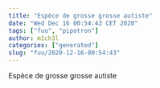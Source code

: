 ```yaml
---
title: "Espèce de grosse grosse autiste"
date: "Wed Dec 16 00:54:43 CET 2020"
tags: ["fuu", "pipotron"]
author: m1ch3l
categories: ["generated"]
slug: "fuu/2020-12-16-00:54:43"
---
```


Espèce de grosse grosse autiste
